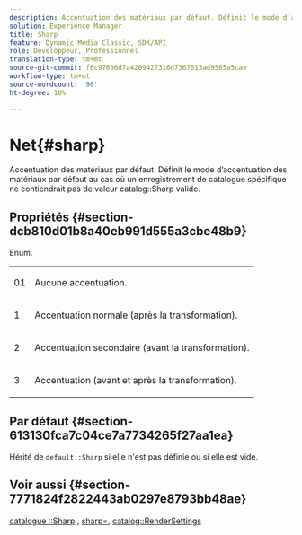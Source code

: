 ```yaml
---
description: Accentuation des matériaux par défaut. Définit le mode d’accentuation des matériaux par défaut au cas où un enregistrement de catalogue spécifique ne contiendrait pas de valeur d’accentuation de catalogue valide.
solution: Experience Manager
title: Sharp
feature: Dynamic Media Classic, SDK/API
role: Développeur, Professionnel
translation-type: tm+mt
source-git-commit: f6c97606d7a4209427316d7367013ad9585a5cae
workflow-type: tm+mt
source-wordcount: '98'
ht-degree: 10%

---
```



# Net{#sharp}

Accentuation des matériaux par défaut. Définit le mode d’accentuation des matériaux par défaut au cas où un enregistrement de catalogue spécifique ne contiendrait pas de valeur catalog::Sharp valide.

## Propriétés {#section-dcb810d01b8a40eb991d555a3cbe48b9}

Enum.

<table id="simpletable_2D94A380BC2D4FD1A7EDD45E6EAFD1FB"> 
 <tr class="strow"> 
  <td class="stentry"> <p>01 </p></td> 
  <td class="stentry"> <p>Aucune accentuation. </p></td> 
 </tr> 
 <tr class="strow"> 
  <td class="stentry"> <p>1 </p></td> 
  <td class="stentry"> <p>Accentuation normale (après la transformation). </p></td> 
 </tr> 
 <tr class="strow"> 
  <td class="stentry"> <p>2 </p></td> 
  <td class="stentry"> <p>Accentuation secondaire (avant la transformation). </p></td> 
 </tr> 
 <tr class="strow"> 
  <td class="stentry"> <p>3 </p></td> 
  <td class="stentry"> <p>Accentuation (avant et après la transformation). </p> </td> 
 </tr> 
</table>

## Par défaut {#section-613130fca7c04ce7a7734265f27aa1ea}

Hérité de `default::Sharp` si elle n&#39;est pas définie ou si elle est vide.

## Voir aussi {#section-7771824f2822443ab0297e8793bb48ae}

[catalogue ::Sharp](../../../../../ir-api/material-cat/image-rendering-api-ref/c-ir-material-catalog/c-ir-material-data-reference/r-ir-sharp-dataref.md#reference-f79a14bd52474dfd8495115d398a30d0) ,  [sharp=](../../../../../ir-api/http-protocol/image-rendering-api-ref/c-ir-http-protocol-ref/c-ir-http-protocol-command-reference/r-ir-http-sharp.md#reference-acdd87f6b5de4e3a85e5d3c03022a35a),  [catalog::RenderSettings](../../../../../ir-api/material-cat/image-rendering-api-ref/c-ir-material-catalog/c-ir-material-data-reference/r-ir-rendersettings-dataref.md#reference-9ce753ae4096455eadcc12ac064de711)
